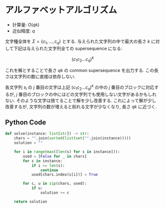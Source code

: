 # アルファベットアルゴリズム

- 計算量: $O(qk)$
- 近似精度: $q$

文字種全体を $\Sigma = \lbrace c_1, \dots, c_q \rbrace$ とする. 
与えられた文字列の中で最大の長さ $k$ に対して下記は与えられた文字列全ての supersequence になる: 

$$
(c_1 c_2 \dots c_q)^k
$$

これを解とすることで長さ $qk$ の common supersequence を出力する. 
この長さは文字列の数に直接は依存しない. 

各文字列 $s_i$ の $j$ 番目の文字は上記 $(c_1 c_2 \dots c_q)^k$ の中の $j$ 番目のブロックに対応するが, 
$j$ 番目のブロックの中にはどの文字列でも使用しない文字があるかもしれない. 
そのような文字は捨てることで解を少し改善する. 
これによって解が少し改善するが, 文字列の数が増えると削れる文字が少なくなり, 長さ $qk$ に近づく.

## Python Code

```python
def solve(instance: list[str]) -> str:
    chars = "".join(sorted(list(set("".join(instance)))))
    solution = ""

    for i in range(max([len(s) for s in instance])):
        used = [False for _ in chars]
        for s in instance:
            if i >= len(s):
                continue
            used[chars.index(s[i])] = True

        for c, u in zip(chars, used):
            if u:
                solution += c

    return solution
```
